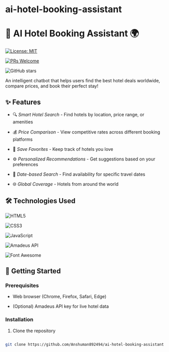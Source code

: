 # ai-hotel-booking-assistant
# 🏨 AI Hotel Booking Assistant 🌍



[![License: MIT](https://img.shields.io/badge/License-MIT-blue.svg)](https://opensource.org/licenses/MIT)

[![PRs Welcome](https://img.shields.io/badge/PRs-welcome-brightgreen.svg)](http://makeapullrequest.com)

![GitHub stars](https://img.shields.io/github/stars/yourusername/ai-hotel-booking-assistant?style=social)



An intelligent chatbot that helps users find the best hotel deals worldwide, compare prices, and book their perfect stay!



## ✨ Features



- 🔍 *Smart Hotel Search* - Find hotels by location, price range, or amenities

- 💰 *Price Comparison* - View competitive rates across different booking platforms

- 💖 *Save Favorites* - Keep track of hotels you love

- ⚙ *Personalized Recommendations* - Get suggestions based on your preferences

- 📅 *Date-based Search* - Find availability for specific travel dates

- 🌐 *Global Coverage* - Hotels from around the world



## 🛠 Technologies Used



![HTML5](https://img.shields.io/badge/HTML5-E34F26?style=for-the-badge&logo=html5&logoColor=white)

![CSS3](https://img.shields.io/badge/CSS3-1572B6?style=for-the-badge&logo=css3&logoColor=white)

![JavaScript](https://img.shields.io/badge/JavaScript-F7DF1E?style=for-the-badge&logo=javascript&logoColor=black)

![Amadeus API](https://img.shields.io/badge/Amadeus_API-00A0DE?style=for-the-badge&logo=amadeus&logoColor=white)

![Font Awesome](https://img.shields.io/badge/Font_Awesome-528DD7?style=for-the-badge&logo=font-awesome&logoColor=white)



## 🚀 Getting Started



### Prerequisites



- Web browser (Chrome, Firefox, Safari, Edge)

- (Optional) Amadeus API key for live hotel data



### Installation



1. Clone the repository

```bash

git clone https://github.com/Anshuman892494/ai-hotel-booking-assistant

